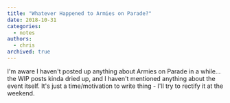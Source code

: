```yaml
---
title: "Whatever Happened to Armies on Parade?"
date: 2018-10-31
categories:
  - notes
authors:
  - chris
archived: true
---
```


I'm aware I haven't posted up anything about Armies on Parade in a while… the WIP posts kinda dried up, and I haven't mentioned anything about the event itself. It's just a time/motivation to write thing - I'll try to rectify it at the weekend.
